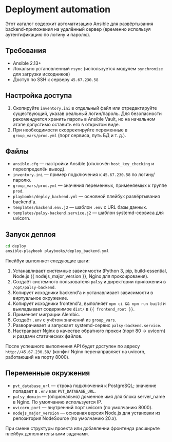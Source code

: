 # Deployment automation

Этот каталог содержит автоматизацию Ansible для развёртывания backend-приложения на удалённый сервер (временно используя аутентификацию по логину и паролю).

## Требования

- Ansible 2.13+
- Локально установленный `rsync` (используется модулем `synchronize` для загрузки исходников)
- Доступ по SSH к серверу `45.67.230.58`

## Настройка доступа

1. Скопируйте `inventory.ini` в отдельный файл или отредактируйте существующий, указав реальный логин/пароль. Для безопасности рекомендуется хранить пароль в Ansible Vault, но на начальном этапе допустимо оставить его в открытом виде.
2. При необходимости скорректируйте переменные в `group_vars/prod.yml` (порт сервиса, путь БД и т. д.).

## Файлы

- `ansible.cfg` — настройки Ansible (отключён `host_key_checking` и переопределён вывод).
- `inventory.ini` — пример подключения к `45.67.230.58` по логину/паролю.
- `group_vars/prod.yml` — значения переменных, применяемых к группе `prod`.
- `playbooks/deploy_backend.yml` — основной плейбук развёртывания backend'а.
- `templates/backend.env.j2` — шаблон `.env` с URL базы данных.
- `templates/palsy-backend.service.j2` — шаблон systemd-сервиса для uvicorn.

## Запуск деплоя

```bash
cd deploy
ansible-playbook playbooks/deploy_backend.yml
```

Плейбук выполняет следующие шаги:

1. Устанавливает системные зависимости (Python 3, pip, build-essential, Node.js {{ nodejs_major_version }}, Nginx для проксирования).
2. Создаёт системного пользователя `palsy` и директории приложения в `/opt/palsy-backend`.
3. Копирует исходники backend'а и устанавливает зависимости в виртуальное окружение.
4. Копирует исходники frontend'а, выполняет `npm ci && npm run build` и выкладывает содержимое `dist/` в `{{ frontend_root }}`.
5. Применяет миграции Alembic.
6. Создаёт `.env` с учётом значений из `group_vars`.
7. Разворачивает и запускает systemd-сервис `palsy-backend.service`.
8. Настраивает Nginx в качестве обратного прокси (порт 80 → uvicorn) и раздачи статических файлов.

После успешного выполнения API будет доступен по адресу `http://45.67.230.58/` (конфиг Nginx перенаправляет на uvicorn, работающий на порту 8000).

## Переменные окружения

- `pvt_database_url` — строка подключения к PostgreSQL; значение попадает в `.env` как `PVT_DATABASE_URL`.
- `palsy_domain` — (опционально) доменное имя для блока server_name в Nginx. По умолчанию используется IP.
- `uvicorn_port` — внутренний порт uvicorn (по умолчанию 8000).
- `nodejs_major_version` — основная версия Node.js для установки из репозитория NodeSource (по умолчанию 20.x).

При смене структуры проекта или добавлении фронтенда расширьте плейбук дополнительными задачами.
